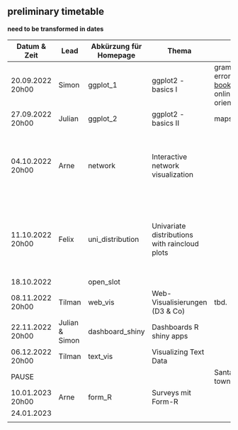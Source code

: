 ## preliminary timetable

**need to be transformed in dates**

| Datum & Zeit     | Lead           | Abkürzung für Homepage | Thema                                         | Comments                                                     | Ort / Format                                               |
| ---------------- | -------------- | ---------------------- | --------------------------------------------- | ------------------------------------------------------------ | ---------------------------------------------------------- |
| 20.09.2022 20h00 | Simon          | ggplot_1               | ggplot2 - basics I                            | grammar, barplots und errorbars<https://ggplot2-book.org/index.html> online - am buch orientiert |                                                            |
| 27.09.2022 20h00 | Julian         | ggplot_2               | ggplot2 - basics II                           | maps                                                         |                                                            |
| 04.10.2022 20h00 | Arne           | network                | Interactive network visualization             |                                                              | Hybrid, Meeting Raum Kolingasse 14-16, 5. Stock, 1090 Wien |
| 11.10.2022 20h00 | Felix          | uni_distribution       | Univariate distributions with raincloud plots |                                                              | Hybrid, Meeting Raum Kolingasse 14-16, 5. Stock, 1090 Wien |
| 18.10.2022       |                | open_slot              |                                               |                                                              |                                                            |
| 08.11.2022 20h00 | Tilman         | web_vis                | Web-Visualisierungen (D3 & Co)                | tbd.                                                         |                                                            |
| 22.11.2022 20h00 | Julian & Simon | dashboard_shiny        | Dashboards R shiny apps                       |                                                              | Hybrid, Sowi Ibk SR7                                       |
| 06.12.2022 20h00 | Tilman         | text_vis               | Visualizing Text Data                         |                                                              |                                                            |
| PAUSE            |                |                        |                                               | Santa claus is coming to town                                |                                                            |
| 10.01.2023 20h00 | Arne           | form_R                 | Surveys mit Form-R                            |                                                              |                                                            |
| 24.01.2023       |                |                        |                                               |                                                              |                                                            |
|                  |                |                        |                                               |                                                              |                                                            |
